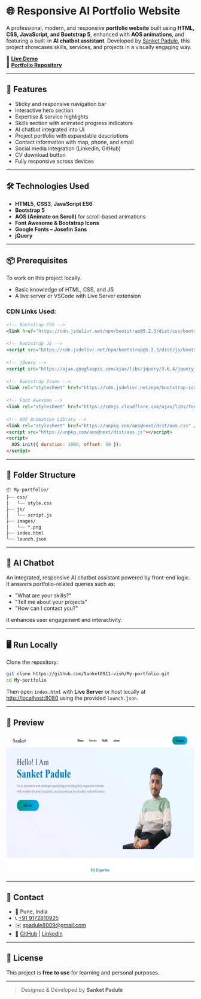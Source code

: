 # 🌐 Responsive AI Portfolio Website

A professional, modern, and responsive **portfolio website** built using **HTML, CSS, JavaScript, and Bootstrap 5**, enhanced with **AOS animations**, and featuring a built-in **AI chatbot assistant**. Developed by [Sanket Padule](https://github.com/Sanket0911-vish), this project showcases skills, services, and projects in a visually engaging way.

🔗 [**Live Demo**](https://sanket0911-vish.github.io/My-portfolio)  
📂 [**Portfolio Repository**](https://github.com/Sanket0911-vish/My-portfolio)

---

## 🚀 Features

- Sticky and responsive navigation bar
- Interactive hero section
- Expertise & service highlights
- Skills section with animated progress indicators
- AI chatbot integrated into UI
- Project portfolio with expandable descriptions
- Contact information with map, phone, and email
- Social media integration (LinkedIn, GitHub)
- CV download button
- Fully responsive across devices

---

## 🛠️ Technologies Used

- **HTML5**, **CSS3**, **JavaScript ES6**
- **Bootstrap 5**
- **AOS (Animate on Scroll)** for scroll-based animations
- **Font Awesome & Bootstrap Icons**
- **Google Fonts – Josefin Sans**
- **jQuery**

---

## 📦 Prerequisites

To work on this project locally:

- Basic knowledge of HTML, CSS, and JS
- A live server or VSCode with Live Server extension

### CDN Links Used:

```html
<!-- Bootstrap CSS -->
<link href="https://cdn.jsdelivr.net/npm/bootstrap@5.2.3/dist/css/bootstrap.min.css" rel="stylesheet" />

<!-- Bootstrap JS -->
<script src="https://cdn.jsdelivr.net/npm/bootstrap@5.2.3/dist/js/bootstrap.bundle.min.js"></script>

<!-- jQuery -->
<script src="https://ajax.googleapis.com/ajax/libs/jquery/3.6.4/jquery.min.js"></script>

<!-- Bootstrap Icons -->
<link rel="stylesheet" href="https://cdn.jsdelivr.net/npm/bootstrap-icons@1.10.4/font/bootstrap-icons.css" />

<!-- Font Awesome -->
<link rel="stylesheet" href="https://cdnjs.cloudflare.com/ajax/libs/font-awesome/6.4.2/css/all.min.css">

<!-- AOS Animation Library -->
<link rel="stylesheet" href="https://unpkg.com/aos@next/dist/aos.css" />
<script src="https://unpkg.com/aos@next/dist/aos.js"></script>
<script>
  AOS.init({ duration: 1000, offset: 50 });
</script>
```

---

## 📁 Folder Structure

```
📦 My-portfolio/
├── css/
│   └── style.css
├── js/
│   └── script.js
├── images/
│   └── *.png
├── index.html
└── launch.json
```

---

## 🧠 AI Chatbot

An integrated, responsive AI chatbot assistant powered by front-end logic. It answers portfolio-related queries such as:

- "What are your skills?"
- "Tell me about your projects"
- "How can I contact you?"

It enhances user engagement and interactivity.

---

## 🖥️ Run Locally

Clone the repository:

```bash
git clone https://github.com/Sanket0911-vish/My-portfolio.git
cd My-portfolio
```

Then open `index.html` with **Live Server** or host locally at [http://localhost:8080](http://localhost:8080) using the provided `launch.json`.

---

## 📸 Preview

![Preview](images/personal%20portfolio.png)

---

## 📧 Contact

- 📍 Pune, India  
- 📞 [+91 9172810925](tel:+919172810925)  
- ✉️ [spadule8009@gmail.com](mailto:spadule8009@gmail.com)  
- 🔗 [GitHub](https://github.com/Sanket0911-vish) | [LinkedIn](http://linkedin.com/in/sanket-padule-46216b179)

---

## 📄 License

This project is **free to use** for learning and personal purposes.

---

> Designed & Developed by **Sanket Padule**
